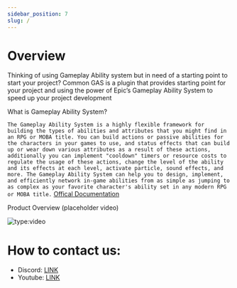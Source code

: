```yaml
---
sidebar_position: 7
slug: /
---
```


# Overview

Thinking of using Gameplay Ability system but in need of a starting point to start your project? Common GAS is a plugin that provides starting point for your project and using the power of Epic’s Gameplay Ability System to speed up your project development

What is Gameplay Ability System?

``
The Gameplay Ability System is a highly flexible framework for building the types of abilities and attributes that you might find in an RPG or MOBA title. You can build actions or passive abilities for the characters in your games to use, and status effects that can build up or wear down various attributes as a result of these actions, additionally you can implement "cooldown" timers or resource costs to regulate the usage of these actions, change the level of the ability and its effects at each level, activate particle, sound effects, and more. The Gameplay Ability System can help you to design, implement, and efficiently network in-game abilities from as simple as jumping to as complex as your favorite character's ability set in any modern RPG or MOBA title.
`` [Offical Documentation](https://docs.unrealengine.com/en-US/gameplay-ability-system-for-unreal-engine/)

Product Overview (placeholder video)

![type:video](https://www.youtube.com/embed/R66iJSezpEA)

# How to contact us:
- Discord: [LINK](https://discord.gg/SGSsTqKS)
- Youtube: [LINK](https://www.youtube.com/@creationartstudios8279)
